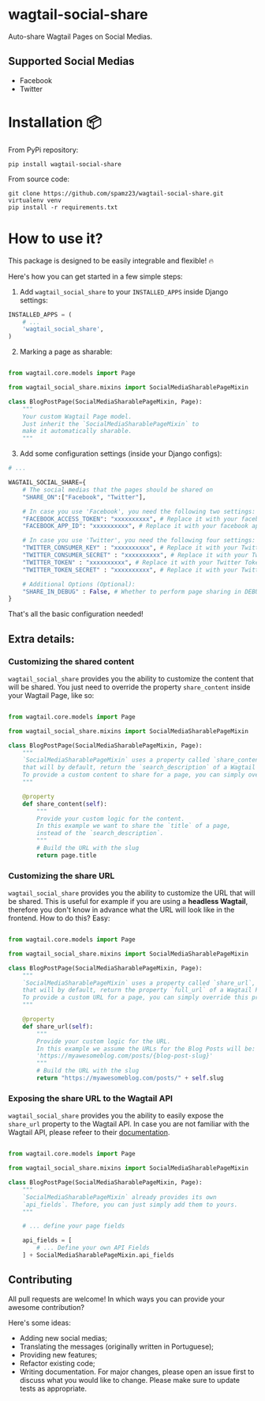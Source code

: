 # wagtail-social-share

Auto-share Wagtail Pages on Social Medias.

## Supported Social Medias

- Facebook
- Twitter

# Installation :package:

From PyPi repository:

```
pip install wagtail-social-share
```

From source code:

```
git clone https://github.com/spamz23/wagtail-social-share.git
virtualenv venv
pip install -r requirements.txt
```

# How to use it?

This package is designed to be easily integrable and flexible! :fire:

Here's how you can get started in a few simple steps:

1. Add `wagtail_social_share` to your `INSTALLED_APPS` inside Django settings:

```python
INSTALLED_APPS = (
    # ...
    'wagtail_social_share',
)
```

2. Marking a page as sharable:

```python

from wagtail.core.models import Page

from wagtail_social_share.mixins import SocialMediaSharablePageMixin

class BlogPostPage(SocialMediaSharablePageMixin, Page):
    """
    Your custom Wagtail Page model.
    Just inherit the `SocialMediaSharablePageMixin` to
    make it automatically sharable.
    """
```

3. Add some configuration settings (inside your Django configs):

```python
# ...

WAGTAIL_SOCIAL_SHARE={
    # The social medias that the pages should be shared on
    "SHARE_ON":["Facebook", "Twitter"],

    # In case you use 'Facebook', you need the following two settings:
    "FACEBOOK_ACCESS_TOKEN": "xxxxxxxxxx", # Replace it with your facebook access token
    "FACEBOOK_APP_ID": "xxxxxxxxxx", # Replace it with your facebook app id

    # In case you use 'Twitter', you need the following four settings:
    "TWITTER_CONSUMER_KEY" : "xxxxxxxxxx", # Replace it with your Twitter Consumer Key
    "TWITTER_CONSUMER_SECRET" : "xxxxxxxxxx", # Replace it with your Twitter Consumer secret
    "TWITTER_TOKEN" : "xxxxxxxxxx", # Replace it with your Twitter Token
    "TWITTER_TOKEN_SECRET" : "xxxxxxxxxx", # Replace it with your Twitter Token Secret

    # Additional Options (Optional):
    "SHARE_IN_DEBUG" : False, # Whether to perform page sharing in DEBUG Mode (defaults to False)
}
```

That's all the basic configuration needed!

## Extra details:

### Customizing the shared content

`wagtail_social_share` provides you the ability to customize the content that will be shared.
You just need to override the property `share_content` inside your Wagtail Page, like so:
```python

from wagtail.core.models import Page

from wagtail_social_share.mixins import SocialMediaSharablePageMixin

class BlogPostPage(SocialMediaSharablePageMixin, Page):
    """
    `SocialMediaSharablePageMixin` uses a property called `share_content`,
    that will by default, return the `search_description` of a Wagtail Page.
    To provide a custom content to share for a page, you can simply override this property.
    """

    @property
    def share_content(self):
        """
        Provide your custom logic for the content.
        In this example we want to share the `title` of a page,
        instead of the `search_description`.
        """
        # Build the URL with the slug
        return page.title
```


### Customizing the share URL

`wagtail_social_share` provides you the ability to customize the URL that will be shared.
This is useful for example if you are using a **headless Wagtail**, therefore you don't know
in advance what the URL will look like in the frontend.
How to do this? Easy:

```python

from wagtail.core.models import Page

from wagtail_social_share.mixins import SocialMediaSharablePageMixin

class BlogPostPage(SocialMediaSharablePageMixin, Page):
    """
    `SocialMediaSharablePageMixin` uses a property called `share_url`,
    that will by default, return the property `full_url` of a Wagtail Page.
    To provide a custom URL for a page, you can simply override this property.
    """

    @property
    def share_url(self):
        """
        Provide your custom logic for the URL.
        In this example we assume the URLs for the Blog Posts will be:
        'https://myawesomeblog.com/posts/{blog-post-slug}'
        """
        # Build the URL with the slug
        return "https://myawesomeblog.com/posts/" + self.slug
```

### Exposing the share URL to the Wagtail API

`wagtail_social_share` provides you the ability to easily expose the `share_url` property
to the Wagtail API.
In case you are not familiar with the Wagtail API, please refeer to their [documentation](https://docs.wagtail.io/en/v2.12.3/advanced_topics/api/index.html).

```python

from wagtail.core.models import Page

from wagtail_social_share.mixins import SocialMediaSharablePageMixin

class BlogPostPage(SocialMediaSharablePageMixin, Page):
    """
    `SocialMediaSharablePageMixin` already provides its own
    `api_fields`. Thefore, you can just simply add them to yours.
    """

    # ... define your page fields

    api_fields = [
        # ... Define your own API Fields
    ] + SocialMediaSharablePageMixin.api_fields
```

## Contributing

All pull requests are welcome! In which ways you can provide your awesome contribution?

Here's some ideas:

- Adding new social medias;
- Translating the messages (originally written in Portuguese);
- Providing new features;
- Refactor existing code;
- Writing documentation.
  For major changes, please open an issue first to discuss what you would like to change. Please make sure to update tests as appropriate.

